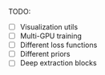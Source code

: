 TODO:
- [ ] Visualization utils
- [ ] Multi-GPU training
- [ ] Different loss functions
- [ ] Different priors
- [ ] Deep extraction blocks